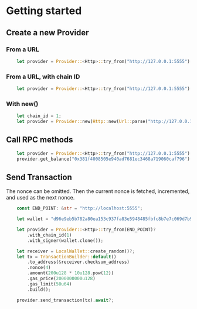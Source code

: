 # Getting started
## Create a new Provider
### From a URL
```rust
    let provider = Provider::<Http>::try_from("http://127.0.0.1:5555").unwrap();
```
### From a URL, with chain ID
```rust
    let provider = Provider::<Http>::try_from("http://127.0.0.1:5555").unwrap().with_chain_id(1);
```
### With new()
```rust
    let chain_id = 1;
    let provider = Provider::new(Http::new(Url::parse("http://127.0.0.1:5555")?)?, chain_id);
```

## Call RPC methods
```rust
    let provider = Provider::<Http>::try_from("http://127.0.0.1:5555").unwrap();
    provider.get_balance("0x381f4008505e940ad7681ec3468a719060caf796").await;
```
## Send Transaction
The nonce can be omitted. Then the current nonce is fetched, incremented, and used as the next nonce.

```rust
    const END_POINT: &str = "http://localhost:5555";

    let wallet = "d96e9eb5b782a80ea153c937fa83e5948485fbfc8b7e7c069d7b914dbc350aba".parse::<LocalWallet>()?;

    let provider = Provider::<Http>::try_from(END_POINT)?
        .with_chain_id(1)
        .with_signer(wallet.clone());

    let receiver = LocalWallet::create_random()?;
    let tx = TransactionBuilder::default()
        .to_address(&receiver.checksum_address)
        .nonce(4)
        .amount(200u128 * 10u128.pow(12))
        .gas_price(2000000000u128)
        .gas_limit(50u64)
        .build();

    provider.send_transaction(tx).await?;
```